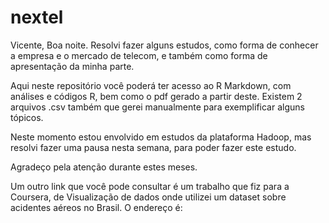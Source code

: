 # nextel

Vicente,
Boa noite. Resolvi fazer alguns estudos, como forma de conhecer a empresa e o mercado de telecom, e também como forma de apresentação da minha parte.

Aqui neste repositório você poderá ter acesso ao R Markdown, com análises e códigos R, bem como o pdf gerado a partir deste.
Existem 2 arquivos .csv também que gerei manualmente para exemplificar alguns tópicos.

Neste momento estou envolvido em estudos da plataforma Hadoop, mas resolvi fazer uma pausa nesta semana, para poder fazer este estudo.

Agradeço pela atenção durante estes meses.

Um outro link que você pode consultar é um trabalho que fiz para a Coursera, de Visualização de dados onde utilizei um dataset sobre acidentes aéreos no Brasil. O endereço é: 
